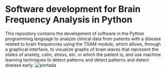 # Software development for Brain Frequency Analysis in Python
This repository contains the development of software in the Python programming language to analyze clinical data from patients with a disease related to brain frequencies using the TGAM module, which allows, through a graphical interface, to visualize graphs of brain waves that represent the states of anxiety, calm, stress, etc. in which the patient is, and use machine learning techniques to detect patterns and detect patterns and detect disease early.
![portada](https://github.com/eeuse13i0/Brain-frequency-reading/assets/138092299/b87f63ea-107c-42c2-a6c1-617a38f0e89b)

